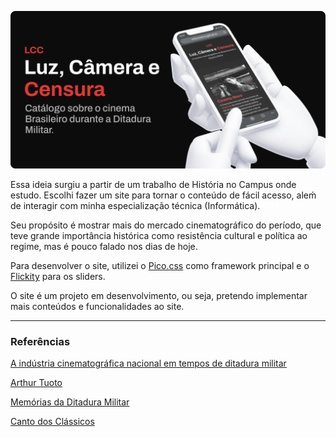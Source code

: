 ![Header](midias/header.png)

Essa ideia surgiu a partir de um trabalho de História no Campus onde estudo. Escolhi fazer um site para tornar o conteúdo de fácil acesso, aleḿ de interagir com minha especialização técnica (Informática).

Seu propósito é mostrar mais do mercado cinematográfico do período, que teve grande importância histórica como resistência cultural e política ao regime, mas é pouco falado nos dias de hoje.

Para desenvolver o site, utilizei o [Pico.css](https://picocss.com) como framework principal e o [Flickity](https://flickity.metafizzy.co/) para os sliders.

O site é um projeto em desenvolvimento, ou seja, pretendo implementar mais conteúdos e funcionalidades ao site.

---

### Referências

[A indústria cinematográfica nacional em tempos de ditadura militar](https://drive.google.com/file/d/1yPdd0ZvyBKfL_R1R2g0NO6i2zLUzB_LB/view?usp=sharing)

[Arthur Tuoto](https://arthurtuoto.com/2021/09/19/10filmes-cinema-marginal/)

[Memórias da Ditadura Militar](https://memoriasdaditadura.org.br/cinema/)

[Canto dos Clássicos](https://cantodosclassicos.com/cinema-novo-melhores-filmes/)
